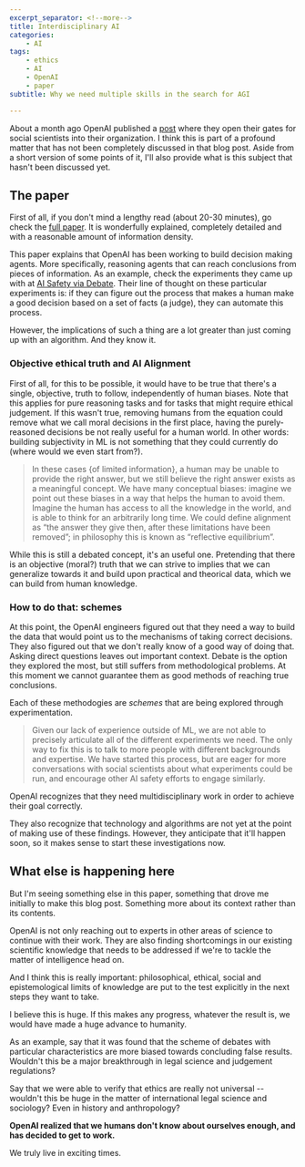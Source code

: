 ```yaml
---
excerpt_separator: <!--more-->
title: Interdisciplinary AI
categories:
    - AI
tags:
    - ethics
    - AI
    - OpenAI
    - paper
subtitle: Why we need multiple skills in the search for AGI

---
```


About a month ago OpenAI published a [post][OpenAI post] where they open their gates for social scientists into their organization. I think this is part of a profound matter that has not been completely discussed in that blog post. Aside from a short version of some points of it, I'll also provide what is this subject that hasn't been discussed yet.

<!--more-->

## The paper

First of all, if you don't mind a lengthy read (about 20-30 minutes), go check the [full paper][OpenAI full paper]. It is wonderfully explained, completely detailed and with a reasonable amount of information density.

This paper explains that OpenAI has been working to build decision making agents. More specifically, reasoning agents that can reach conclusions from pieces of information. As an example, check the experiments they came up with at [AI Safety via Debate][AI Safety via Debate]. Their line of thought on these particular experiments is: if they can figure out the process that makes a human make a good decision based on a set of facts (a judge), they can automate this process.

However, the implications of such a thing are a lot greater than just coming up with an algorithm. And they know it.

### Objective ethical truth and AI Alignment

First of all, for this to be possible, it would have to be true that there's a single, objective, truth to follow, independently of human biases. Note that this applies for pure reasoning tasks and for tasks that might require ethical judgement. If this wasn't true, removing humans from the equation could remove what we call moral decisions in the first place, having the purely-reasoned decisions be not really useful for a human world. In other words: building subjectivity in ML is not something that they could currently do (where would we even start from?).

> In these cases {of limited information}, a human may be unable to provide the right answer, but we still believe the right answer exists as a meaningful concept. We have many conceptual biases: imagine we point out these biases in a way that helps the human to avoid them. Imagine the human has access to all the knowledge in the world, and is able to think for an arbitrarily long time. We could define alignment as “the answer they give then, after these limitations have been removed”; in philosophy this is known as “reflective equilibrium”.

While this is still a debated concept, it's an useful one. Pretending that there is an objective (moral?) truth that we can strive to implies that we can generalize towards it and build upon practical and theorical data, which we can build from human knowledge.

### How to do that: schemes

At this point, the OpenAI engineers figured out that they need a way to build the data that would point us to the mechanisms of taking correct decisions. They also figured out that we don't really know of a good way of doing that. Asking direct questions leaves out important context. Debate is the option they explored the most, but still suffers from methodological problems. At this moment we cannot guarantee them as good methods of reaching true conclusions.

Each of these methodogies are _schemes_ that are being explored through experimentation.

> Given our lack of experience outside of ML, we are not able to precisely articulate all of the different experiments we need. The only way to fix this is to talk to more people with different backgrounds and expertise. We have started this process, but are eager for more conversations with social scientists about what experiments could be run, and encourage other AI safety efforts to engage similarly.

OpenAI recognizes that they need multidisciplinary work in order to achieve their goal correctly.

They also recognize that technology and algorithms are not yet at the point of making use of these findings. However, they anticipate that it'll happen soon, so it makes sense to start these investigations now.

## What else is happening here

But I'm seeing something else in this paper, something that drove me initially to make this blog post. Something more about its context rather than its contents.

OpenAI is not only reaching out to experts in other areas of science to continue with their work. They are also finding shortcomings in our existing scientific knowledge that needs to be addressed if we're to tackle the matter of intelligence head on.

And I think this is really important: philosophical, ethical, social and epistemological limits of knowledge are put to the test explicitly in the next steps they want to take.

I believe this is huge. If this makes any progress, whatever the result is, we would have made a huge advance to humanity.

As an example, say that it was found that the scheme of debates with particular characteristics are more biased towards concluding false results. Wouldn't this be a major breakthrough in legal science and judgement regulations?

Say that we were able to verify that ethics are really not universal -- wouldn't this be huge in the matter of international legal science and sociology? Even in history and anthropology?

**OpenAI realized that we humans don't know about ourselves enough, and has decided to get to work.**

We truly live in exciting times.

[OpenAI post]: https://openai.com/blog/ai-safety-needs-social-scientists/
[OpenAI full paper]: https://distill.pub/2019/safety-needs-social-scientists/
[AI Safety via Debate]: https://openai.com/blog/debate/